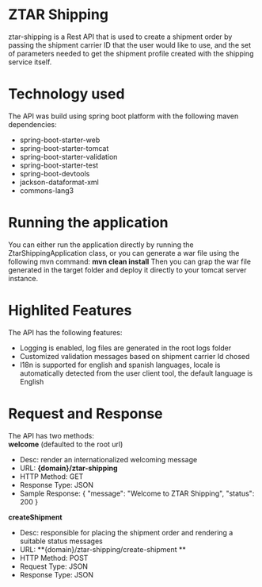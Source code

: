 # ZTAR Shipping
ztar-shipping is a Rest API that is used to create a shipment order by passing the shipment carrier ID that the user would like to use, and the set of parameters needed to get the shipment profile created with the shipping service itself.

# Technology used
The API was build using spring boot platform with the following maven dependencies:

-  spring-boot-starter-web
-  spring-boot-starter-tomcat
-  spring-boot-starter-validation
-  spring-boot-starter-test
-  spring-boot-devtools
-  jackson-dataformat-xml
-  commons-lang3

# Running the application
You can either run the application directly by running the ZtarShippingApplication class, or you can generate a war file
using the following mvn command: 
**mvn clean install**
Then you can grap the war file generated in the target folder and deploy it directly to your tomcat server instance.

# Highlited Features
The API has the following features:
- Logging is enabled, log files are generated in the root logs folder
- Customized validation messages based on shipment carrier Id chosed
- I18n is supported for english and spanish languages, locale is automatically detected from the user client tool, 
    the default language is English

# Request and Response
The API has two methods:  
**welcome** (defaulted to the root url) 
  - Desc: render an internationalized welcoming message
  - URL: **{domain}/ztar-shipping**
  - HTTP Method: GET
  - Response Type: JSON
  - Sample Response:
    { "message": "Welcome to ZTAR Shipping", "status": 200 }
  
  
**createShipment** 
  - Desc: responsible for placing the shipment order and rendering a suitable status messages
  - URL: **{domain}/ztar-shipping/create-shipment ** 
  - HTTP Method: POST
  - Request Type: JSON
  - Response Type: JSON
  
